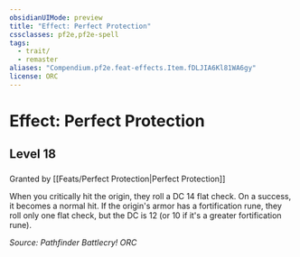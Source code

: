 ```yaml
---
obsidianUIMode: preview
title: "Effect: Perfect Protection"
cssclasses: pf2e,pf2e-spell
tags:
  - trait/
  - remaster
aliases: "Compendium.pf2e.feat-effects.Item.fDLJIA6Kl81WA6gy"
license: ORC
---
```

# Effect: Perfect Protection
## Level 18
### 






Granted by [[Feats/Perfect Protection|Perfect Protection]]

When you critically hit the origin, they roll a DC 14 flat check. On a success, it becomes a normal hit. If the origin's armor has a fortification rune, they roll only one flat check, but the DC is 12 (or 10 if it's a greater fortification rune).

*Source: Pathfinder Battlecry!*
*ORC*